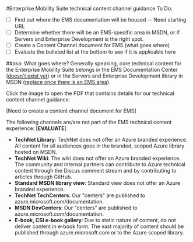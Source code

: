 <properties title="" pageTitle="Azure technical content channel guidance" description="Describes the Microsoft content channels that employees, partners, and community contributors should use for publishing Azure technical content." metaKeywords="" services="" solutions="" documentationCenter="" authors="tysonn" videoId="" scriptId="" manager="carolz" />

<tags ms.service="contributor-guide" ms.devlang="" ms.topic="article" ms.tgt_pltfrm="" ms.workload="" ms.date="01/06/2015" ms.author="tysonn" />

#Enterprise Mobility Suite technical content channel guidance
To Do:
- [ ] Find out where the EMS documentation will be housed -- Need starting URL
- [ ] Determine whether there will be an EMS-specific area in MSDN, or if Servers and Enterprise Development is the right spot. 
- [ ] Create a Content Channel document for EMS (what goes where)
- [ ] Evaluate the bulleted list at the bottom to see if it is applicable here

##aka: What goes where?
Generally speaking, core technical content for the Enterprise Mobility Suite belongs in the EMS Documentation Center ([doesn't exist yet](http://microsoft.com/ems)) or in the Servers and Enterprise Development library in MSDN ([replace once there is an EMS area](https://msdn.microsoft.com/en-us/library/aa155072.aspx)). 

Click the image to open the PDF that contains details for our technical content channel guidance:
 
[Need to create a content channel document for EMS]

<!--  
[![](./media/content-channel-guidance/content-channels-small.png)](./media/content-channel-guidance/channel-guidance.pdf?raw=true)-->

The following channels are/are not part of the EMS technical content experience: [**EVALUATE**]

- **TechNet Library**: TechNet does not offer an Azure branded experience. All content for all audiences goes in the branded, scoped Azure library hosted on MSDN.
- **TechNet Wiki**: The wiki does not offer an Azure branded experience. The community and internal partners can contribute to Azure technical content through the Discus comment stream and by contributing to articles through GitHub.
- **Standard MSDN library view**: Standard view does not offer an Azure branded experience.
- **TechNet TechCenters**: Our "centers" are published to azure.microsoft.com/documentation.
- **MSDN DevCenters**: Our "centers" are published to azure.microsoft.com/documentation.
- **E-book, CSI e-book gallery**: Due to static nature of content, do not deliver content in e-book form. The vast majority of content should be published through azure.microsoft.com or to the Azure scoped library. 



